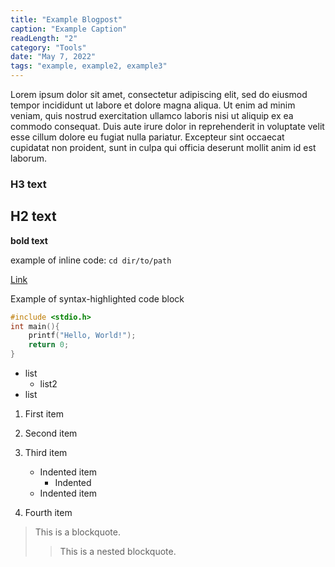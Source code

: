 ```yaml
---
title: "Example Blogpost"
caption: "Example Caption"
readLength: "2"
category: "Tools"
date: "May 7, 2022"
tags: "example, example2, example3"
---
```

Lorem ipsum dolor sit amet, consectetur adipiscing elit, sed do eiusmod tempor incididunt ut labore et dolore magna aliqua. Ut enim ad minim veniam, quis nostrud exercitation ullamco laboris nisi ut aliquip ex ea commodo consequat. Duis aute irure dolor in reprehenderit in voluptate velit esse cillum dolore eu fugiat nulla pariatur. Excepteur sint occaecat cupidatat non proident, sunt in culpa qui officia deserunt mollit anim id est laborum.

### H3 text
## H2 text
**bold text**

example of inline code: `cd dir/to/path` 

[Link](https://pablolafontaine.com)

Example of syntax-highlighted code block

```c
#include <stdio.h>
int main(){
	printf("Hello, World!");
	return 0;
}
```

- list
	- list2
- list

1. First item


2. Second item
3. Third item
    - Indented item
    	- Indented
    - Indented item
4. Fourth item

> This is a blockquote.
>> This is a nested blockquote.
